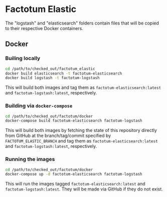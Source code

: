 # Factotum Elastic

The "logstash" and "elasticsearch" folders contain files that will be copied to their respective Docker containers.

## Docker

### Builing locally

```bash
cd /path/to/checked_out/factotum_elastic
docker build elasticsearch -t factotum-elasticsearch
docker build logstash -t factotum-logstash
```

This will build both images and tag them as `factotum-elasticsearch:latest` and `factotum-logstash:latest`, respectively.

### Building via `docker-compose`

```bash
cd /path/to/checked_out/factotum/docker
docker-compose build factotum-elasticsearch factotum-logstash
```

This will build both images by fetching the state of this repository directly from GitHub at the branch/tag/commit specified by `FACTOTUM_ELASTIC_BRANCH` and tag them as `factotum-elasticsearch:latest` and `factotum-logstash:latest`, respectively.

### Running the images

```bash
cd /path/to/checked_out/factotum/docker
docker-compose up -d factotum-elasticsearch factotum-logstash
```

This will run the images tagged `factotum-elasticsearch:latest` and `factotum-logstash:latest`. They will be made via GitHub if they do not exist.
